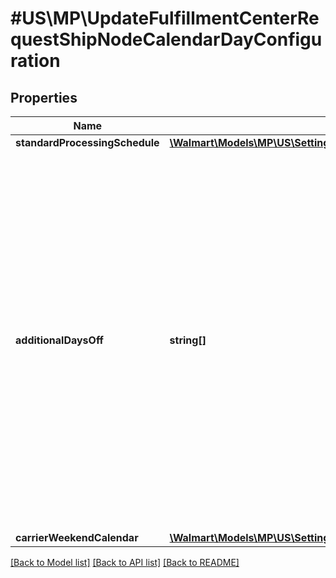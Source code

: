 # #US\MP\UpdateFulfillmentCenterRequestShipNodeCalendarDayConfiguration

## Properties

Name | Type | Description | Notes
------------ | ------------- | ------------- | -------------
**standardProcessingSchedule** | [**\Walmart\Models\MP\US\Settings\UpdateFulfillmentCenterRequestShipNodeCalendarDayConfigurationStandardProcessingSchedule**](UpdateFulfillmentCenterRequestShipNodeCalendarDayConfigurationStandardProcessingSchedule.md) |  |
**additionalDaysOff** | **string[]** | List of additional days on which the fulfillment center is closed. For example, if the fulfillment center is closed on New Year’s Day, then add the date in the list. If there are no additional off days, then this list will be empty. Use ISO 8601 format for date. For example: '2021-07-16'(yyyy-MM-dd) |
**carrierWeekendCalendar** | [**\Walmart\Models\MP\US\Settings\GetAllFulfillmentCenters200ResponseInnerCalendarDayConfigurationCarrierWeekendCalendar**](GetAllFulfillmentCenters200ResponseInnerCalendarDayConfigurationCarrierWeekendCalendar.md) |  | [optional]


[[Back to Model list]](../) [[Back to API list]](../../Api/US/MP) [[Back to README]](../../README.md)
